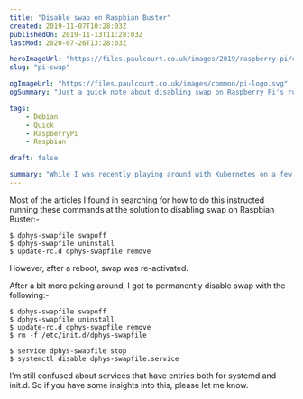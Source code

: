 ```yaml
---
title: "Disable swap on Raspbian Buster"
created: 2019-11-07T10:28:03Z
publishedOn: 2019-11-13T11:28:03Z
lastMod: 2020-07-26T13:28:03Z

heroImageUrl: "https://files.paulcourt.co.uk/images/2019/raspberry-pi/circuit-board.jpg"
slug: "pi-swap"

ogImageUrl: "https://files.paulcourt.co.uk/images/common/pi-logo.svg"
ogSummary: "Just a quick note about disabling swap on Raspberry Pi's running Raspbian Buster."

tags: 
    - Debian
    - Quick
    - RaspberryPi
    - Raspbian

draft: false

summary: "While I was recently playing around with Kubernetes on a few Raspberry Pi's, I noticed that after disabling swap it would be re-enabled on the next boot. This was the solution I found to get it permanently disabled."
---
```


Most of the articles I found in searching for how to do this instructed running these commands at the solution to disabling swap on Raspbian Buster:-

```
$ dphys-swapfile swapoff
$ dphys-swapfile uninstall
$ update-rc.d dphys-swapfile remove
```

However, after a reboot, swap was re-activated.

After a bit more poking around, I got to permanently disable swap with the following:-

```
$ dphys-swapfile swapoff
$ dphys-swapfile uninstall
$ update-rc.d dphys-swapfile remove
$ rm -f /etc/init.d/dphys-swapfile

$ service dphys-swapfile stop
$ systemctl disable dphys-swapfile.service
```

I'm still confused about services that have entries both for systemd and init.d. So if you have some insights into this, please let me know. 

